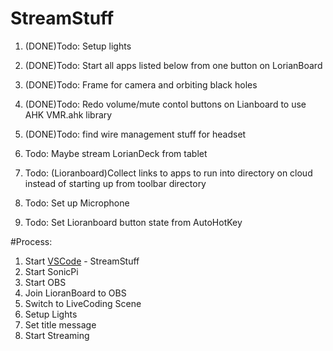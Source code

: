 # StreamStuff
1. (DONE)Todo: Setup lights
1. (DONE)Todo: Start all apps listed below from one button on LorianBoard
1. (DONE)Todo: Frame for camera and orbiting black holes
1. (DONE)Todo: Redo volume/mute contol buttons on Lianboard to use AHK VMR.ahk library
1. (DONE)Todo: find wire management stuff for headset

1. Todo: Maybe stream LorianDeck from tablet
1. Todo: (Lioranboard)Collect links to apps to run into directory on cloud instead of starting up from toolbar directory
1. Todo: Set up Microphone
1. Todo: Set Lioranboard button state from AutoHotKey


#Process:
  1. Start [VSCode](vscode://file/) - StreamStuff
  1. Start SonicPi
  1. Start OBS
  1. Join LioranBoard to OBS
  1. Switch to LiveCoding Scene
  1. Setup Lights
  1. Set title message
  1. Start Streaming


